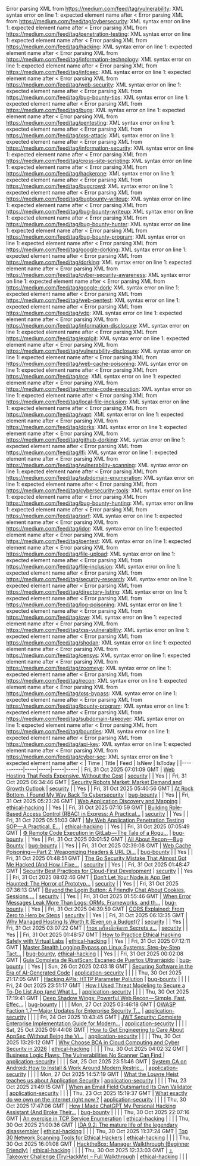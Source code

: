 Error parsing XML from https://medium.com/feed/tag/vulnerability: XML syntax error on line 1: expected element name after <
Error parsing XML from https://medium.com/feed/tag/cybersecurity: XML syntax error on line 1: expected element name after <
Error parsing XML from https://medium.com/feed/tag/penetration-testing: XML syntax error on line 1: expected element name after <
Error parsing XML from https://medium.com/feed/tag/hacking: XML syntax error on line 1: expected element name after <
Error parsing XML from https://medium.com/feed/tag/information-technology: XML syntax error on line 1: expected element name after <
Error parsing XML from https://medium.com/feed/tag/infosec: XML syntax error on line 1: expected element name after <
Error parsing XML from https://medium.com/feed/tag/web-security: XML syntax error on line 1: expected element name after <
Error parsing XML from https://medium.com/feed/tag/bug-bounty-tips: XML syntax error on line 1: expected element name after <
Error parsing XML from https://medium.com/feed/tag/bugs: XML syntax error on line 1: expected element name after <
Error parsing XML from https://medium.com/feed/tag/pentesting: XML syntax error on line 1: expected element name after <
Error parsing XML from https://medium.com/feed/tag/xss-attack: XML syntax error on line 1: expected element name after <
Error parsing XML from https://medium.com/feed/tag/information-security: XML syntax error on line 1: expected element name after <
Error parsing XML from https://medium.com/feed/tag/cross-site-scripting: XML syntax error on line 1: expected element name after <
Error parsing XML from https://medium.com/feed/tag/hackerone: XML syntax error on line 1: expected element name after <
Error parsing XML from https://medium.com/feed/tag/bugcrowd: XML syntax error on line 1: expected element name after <
Error parsing XML from https://medium.com/feed/tag/bugbounty-writeup: XML syntax error on line 1: expected element name after <
Error parsing XML from https://medium.com/feed/tag/bug-bounty-writeup: XML syntax error on line 1: expected element name after <
Error parsing XML from https://medium.com/feed/tag/bug-bounty-hunter: XML syntax error on line 1: expected element name after <
Error parsing XML from https://medium.com/feed/tag/bug-bounty-program: XML syntax error on line 1: expected element name after <
Error parsing XML from https://medium.com/feed/tag/google-dorking: XML syntax error on line 1: expected element name after <
Error parsing XML from https://medium.com/feed/tag/dorking: XML syntax error on line 1: expected element name after <
Error parsing XML from https://medium.com/feed/tag/cyber-security-awareness: XML syntax error on line 1: expected element name after <
Error parsing XML from https://medium.com/feed/tag/google-dork: XML syntax error on line 1: expected element name after <
Error parsing XML from https://medium.com/feed/tag/web-pentest: XML syntax error on line 1: expected element name after <
Error parsing XML from https://medium.com/feed/tag/vdp: XML syntax error on line 1: expected element name after <
Error parsing XML from https://medium.com/feed/tag/information-disclosure: XML syntax error on line 1: expected element name after <
Error parsing XML from https://medium.com/feed/tag/exploit: XML syntax error on line 1: expected element name after <
Error parsing XML from https://medium.com/feed/tag/vulnerability-disclosure: XML syntax error on line 1: expected element name after <
Error parsing XML from https://medium.com/feed/tag/web-cache-poisoning: XML syntax error on line 1: expected element name after <
Error parsing XML from https://medium.com/feed/tag/rce: XML syntax error on line 1: expected element name after <
Error parsing XML from https://medium.com/feed/tag/remote-code-execution: XML syntax error on line 1: expected element name after <
Error parsing XML from https://medium.com/feed/tag/local-file-inclusion: XML syntax error on line 1: expected element name after <
Error parsing XML from https://medium.com/feed/tag/vapt: XML syntax error on line 1: expected element name after <
Error parsing XML from https://medium.com/feed/tag/dorks: XML syntax error on line 1: expected element name after <
Error parsing XML from https://medium.com/feed/tag/github-dorking: XML syntax error on line 1: expected element name after <
Error parsing XML from https://medium.com/feed/tag/lfi: XML syntax error on line 1: expected element name after <
Error parsing XML from https://medium.com/feed/tag/vulnerability-scanning: XML syntax error on line 1: expected element name after <
Error parsing XML from https://medium.com/feed/tag/subdomain-enumeration: XML syntax error on line 1: expected element name after <
Error parsing XML from https://medium.com/feed/tag/cybersecurity-tools: XML syntax error on line 1: expected element name after <
Error parsing XML from https://medium.com/feed/tag/bug-bounty-hunting: XML syntax error on line 1: expected element name after <
Error parsing XML from https://medium.com/feed/tag/ssrf: XML syntax error on line 1: expected element name after <
Error parsing XML from https://medium.com/feed/tag/idor: XML syntax error on line 1: expected element name after <
Error parsing XML from https://medium.com/feed/tag/pentest: XML syntax error on line 1: expected element name after <
Error parsing XML from https://medium.com/feed/tag/file-upload: XML syntax error on line 1: expected element name after <
Error parsing XML from https://medium.com/feed/tag/file-inclusion: XML syntax error on line 1: expected element name after <
Error parsing XML from https://medium.com/feed/tag/security-research: XML syntax error on line 1: expected element name after <
Error parsing XML from https://medium.com/feed/tag/directory-listing: XML syntax error on line 1: expected element name after <
Error parsing XML from https://medium.com/feed/tag/log-poisoning: XML syntax error on line 1: expected element name after <
Error parsing XML from https://medium.com/feed/tag/cve: XML syntax error on line 1: expected element name after <
Error parsing XML from https://medium.com/feed/tag/xss-vulnerability: XML syntax error on line 1: expected element name after <
Error parsing XML from https://medium.com/feed/tag/shodan: XML syntax error on line 1: expected element name after <
Error parsing XML from https://medium.com/feed/tag/censys: XML syntax error on line 1: expected element name after <
Error parsing XML from https://medium.com/feed/tag/zoomeye: XML syntax error on line 1: expected element name after <
Error parsing XML from https://medium.com/feed/tag/recon: XML syntax error on line 1: expected element name after <
Error parsing XML from https://medium.com/feed/tag/xss-bypass: XML syntax error on line 1: expected element name after <
Error parsing XML from https://medium.com/feed/tag/bounty-program: XML syntax error on line 1: expected element name after <
Error parsing XML from https://medium.com/feed/tag/subdomain-takeover: XML syntax error on line 1: expected element name after <
Error parsing XML from https://medium.com/feed/tag/bounties: XML syntax error on line 1: expected element name after <
Error parsing XML from https://medium.com/feed/tag/api-key: XML syntax error on line 1: expected element name after <
Error parsing XML from https://medium.com/feed/tag/cyber-sec: XML syntax error on line 1: expected element name after <
| Time | Title | Feed | IsNew | IsToday |
|-----------|-----|-----|-----|-----|
| Fri, 31 Oct 2025 07:01:09 GMT | [Web Hosting That Feels Expensive, Without the Cost](https://freedium.cfd/https://medium.com/p/1863bc897f91) | [security](https://medium.com/feed/tag/security) |  | Yes |
| Fri, 31 Oct 2025 06:34:46 GMT | [Security Robots Market: Market Demand and Growth Outlook](https://freedium.cfd/https://medium.com/p/f9a776f8fcdd) | [security](https://medium.com/feed/tag/security) |  | Yes |
| Fri, 31 Oct 2025 05:40:56 GMT | [At Rock Bottom, I Found My Way Back To Cybersecurity](https://freedium.cfd/https://medium.com/p/4068aed6bb34) | [bug-bounty](https://medium.com/feed/tag/bug-bounty) |  | Yes |
| Fri, 31 Oct 2025 05:23:26 GMT | [Web Application Discovery and Mapping](https://freedium.cfd/https://medium.com/p/144c8257e72b) | [ethical-hacking](https://medium.com/feed/tag/ethical-hacking) |  | Yes |
| Fri, 31 Oct 2025 07:10:59 GMT | [Building Role-Based Access Control (RBAC) in Express: A Practical...](https://freedium.cfd/https://medium.com/p/1f790b5aead0) | [security](https://medium.com/feed/tag/security) |  | Yes |
| Fri, 31 Oct 2025 05:51:03 GMT | [My Web Application Penetration Testing SOP — A Practical, E...](https://freedium.cfd/https://medium.com/p/38a1a7b91a8a) | [ethical-hacking](https://medium.com/feed/tag/ethical-hacking) |  | Yes |
| Fri, 31 Oct 2025 07:05:49 GMT | [⚙️ Remote Code Execution in GitLab — The Tale of a Rogu...](https://freedium.cfd/https://medium.com/p/660ec866f07c) | [bug-bounty](https://medium.com/feed/tag/bug-bounty) |  | Yes |
| Fri, 31 Oct 2025 03:01:52 GMT | [All About Recon — Bug Bounty](https://freedium.cfd/https://medium.com/p/2ec869fcbe45) | [bug-bounty](https://medium.com/feed/tag/bug-bounty) |  | Yes |
| Fri, 31 Oct 2025 02:39:08 GMT | [ Web Cache Poisoning — Part 2: Weaponizing Headers & URL Di...](https://freedium.cfd/https://medium.com/p/bbb7b2c0159a) | [bug-bounty](https://medium.com/feed/tag/bug-bounty) |  | Yes |
| Fri, 31 Oct 2025 01:48:51 GMT | [The Go Security Mistake That Almost Got Me Hacked (And How I Fixe...](https://freedium.cfd/https://medium.com/p/d262ea18a512) | [security](https://medium.com/feed/tag/security) |  | Yes |
| Fri, 31 Oct 2025 01:48:47 GMT | [Security Best Practices for Cloud-First Development](https://freedium.cfd/https://medium.com/p/edce7ed65488) | [security](https://medium.com/feed/tag/security) |  | Yes |
| Fri, 31 Oct 2025 08:02:46 GMT | [ Don’t Let Your Node.js App Get Haunted: The Horror of Prototyp...](https://freedium.cfd/https://medium.com/p/73d00b3cd08c) | [security](https://medium.com/feed/tag/security) |  | Yes |
| Fri, 31 Oct 2025 07:36:13 GMT | [Beyond the Login Button: A Friendly Chat About Cookies, Sessions,...](https://freedium.cfd/https://medium.com/p/28c892f47614) | [security](https://medium.com/feed/tag/security) |  | Yes |
| Fri, 31 Oct 2025 01:55:46 GMT | [When Error Messages Leak More Than Logs: ORMs, Frameworks, and th...](https://freedium.cfd/https://medium.com/p/cfb336ce1117) | [bug-bounty](https://medium.com/feed/tag/bug-bounty) |  | Yes |
| Fri, 31 Oct 2025 04:39:59 GMT | [CORS Explained: From Zero to Hero by Steps](https://freedium.cfd/https://medium.com/p/b96352b3f250) | [security](https://medium.com/feed/tag/security) |  | Yes |
| Fri, 31 Oct 2025 06:13:35 GMT | [Why Managed Hosting Is Worth It (Even on a Budget)?](https://freedium.cfd/https://medium.com/p/21366f590ab0) | [security](https://medium.com/feed/tag/security) |  | Yes |
| Fri, 31 Oct 2025 03:07:22 GMT | [fnox เครื่องมือจัดการ Secrets ส...](https://freedium.cfd/https://medium.com/p/f2189565e60c) | [security](https://medium.com/feed/tag/security) |  | Yes |
| Fri, 31 Oct 2025 01:48:57 GMT | [How to Practice Ethical Hacking Safely with Virtual Labs](https://freedium.cfd/https://medium.com/p/a9a04c9d86c2) | [ethical-hacking](https://medium.com/feed/tag/ethical-hacking) |  | Yes |
| Fri, 31 Oct 2025 07:12:11 GMT | [Master Stealth Logging Bypass on Linux Systems: Step-by-Step Tact...](https://freedium.cfd/https://medium.com/p/cd2112ef944a) | [bug-bounty](https://medium.com/feed/tag/bug-bounty), [ethical-hacking](https://medium.com/feed/tag/ethical-hacking) |  | Yes |
| Fri, 31 Oct 2025 00:02:08 GMT | [Guía Completa de RustScan: Escaneo de Puertos Ultrarrápido](https://freedium.cfd/https://medium.com/p/da6ab7b7fed7) | [bug-bounty](https://medium.com/feed/tag/bug-bounty) |  | Yes |
| Sun, 26 Oct 2025 02:03:18 GMT | [Securing Software in the Era of AI-Generated Code](https://freedium.cfd/https://medium.com/p/d6026b58ab27) | [application-security](https://medium.com/feed/tag/application-security) |  |  |
| Thu, 30 Oct 2025 21:17:05 GMT | [Hacking APIs: HTTP Parameter Pollution](https://freedium.cfd/https://medium.com/p/fba389e55ada) | [bug-bounty](https://medium.com/feed/tag/bug-bounty) |  |  |
| Fri, 24 Oct 2025 23:51:17 GMT | [How I Used Threat Modeling to Secure a To-Do List App (and What I...](https://freedium.cfd/https://medium.com/p/98609dba8c61) | [application-security](https://medium.com/feed/tag/application-security) |  |  |
| Thu, 30 Oct 2025 17:19:41 GMT | [Deep Shadow Wings: Powerful Web Recon — Simple, Fast, Effec...](https://freedium.cfd/https://medium.com/p/305648621512) | [bug-bounty](https://medium.com/feed/tag/bug-bounty) |  |  |
| Mon, 27 Oct 2025 03:46:18 GMT | [OWASP Faction 1.7 — Major Updates for Enterprise Security T...](https://freedium.cfd/https://medium.com/p/aa205cef68e7) | [application-security](https://medium.com/feed/tag/application-security) |  |  |
| Fri, 24 Oct 2025 10:43:45 GMT | [JWT Security: Complete Enterprise Implementation Guide for Modern...](https://freedium.cfd/https://medium.com/p/ac055e68ad89) | [application-security](https://medium.com/feed/tag/application-security) |  |  |
| Sat, 25 Oct 2025 09:44:08 GMT | [How to Get Engineering to Care About AppSec (Without Being the Vi...](https://freedium.cfd/https://medium.com/p/b90c1e25304d) | [application-security](https://medium.com/feed/tag/application-security) |  |  |
| Thu, 30 Oct 2025 13:29:12 GMT | [Why Choose BCA in Cloud Computing and Cyber Security in 2026](https://freedium.cfd/https://medium.com/p/dff977c69701) | [ethical-hacking](https://medium.com/feed/tag/ethical-hacking) |  |  |
| Thu, 30 Oct 2025 04:02:32 GMT | [Business Logic Flaws: The Vulnerabilities No Scanner Can Find ](https://freedium.cfd/https://medium.com/p/b52d64692f4d) | [application-security](https://medium.com/feed/tag/application-security) |  |  |
| Sat, 25 Oct 2025 23:51:46 GMT | [System CA on Android: How to Install & Work Around Modern Restric...](https://freedium.cfd/https://medium.com/p/c570f000ab9a) | [application-security](https://medium.com/feed/tag/application-security) |  |  |
| Mon, 27 Oct 2025 14:57:19 GMT | [What the Louvre Heist teaches us about Application Security](https://freedium.cfd/https://medium.com/p/6c274fbe54df) | [application-security](https://medium.com/feed/tag/application-security) |  |  |
| Thu, 23 Oct 2025 21:49:15 GMT | [When an Email Field Outsmarted Its Own Validator](https://freedium.cfd/https://medium.com/p/9f39acd38afa) | [application-security](https://medium.com/feed/tag/application-security) |  |  |
| Thu, 23 Oct 2025 15:19:37 GMT | [What exactly do we own on the internet right now ?](https://freedium.cfd/https://medium.com/p/263562bc6115) | [application-security](https://medium.com/feed/tag/application-security) |  |  |
| Thu, 30 Oct 2025 17:47:06 GMT | [How I Made ChatGPT My Personal Hacking Assistant (And Broke Their...](https://freedium.cfd/https://medium.com/p/ee37d4a725c2) | [bug-bounty](https://medium.com/feed/tag/bug-bounty) |  |  |
| Thu, 30 Oct 2025 22:07:16 GMT | [An exercise in TCP Service Enumeration](https://freedium.cfd/https://medium.com/p/21b5f8af8828) | [ethical-hacking](https://medium.com/feed/tag/ethical-hacking) |  |  |
| Thu, 30 Oct 2025 21:00:36 GMT | [IDA 9.2: The mature life of the legendary disassembler](https://freedium.cfd/https://medium.com/p/70dad335b438) | [ethical-hacking](https://medium.com/feed/tag/ethical-hacking) |  |  |
| Thu, 30 Oct 2025 11:37:24 GMT | [Top 30 Network Scanning Tools for Ethical Hackers](https://freedium.cfd/https://medium.com/p/0b47cd12b2cc) | [ethical-hacking](https://medium.com/feed/tag/ethical-hacking) |  |  |
| Thu, 30 Oct 2025 16:01:08 GMT | [HacktheBox: Manager Walkthrough (Beginner Friendly)](https://freedium.cfd/https://medium.com/p/2ce7854f0a4a) | [ethical-hacking](https://medium.com/feed/tag/ethical-hacking) |  |  |
| Thu, 30 Oct 2025 12:33:03 GMT | [️‍♀️ Takeover Challenge (TryHackMe) – Full Walkthrough](https://freedium.cfd/https://medium.com/p/d54da913f525) | [ethical-hacking](https://medium.com/feed/tag/ethical-hacking) |  |  |
